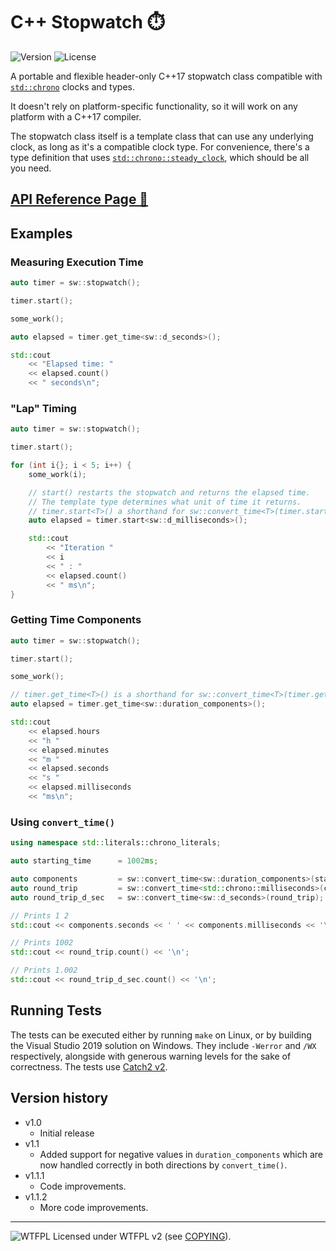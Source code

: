 # C++ Stopwatch ⏱️
![Version](https://img.shields.io/badge/Version-1.1.2-green.svg) ![License](https://img.shields.io/badge/License-WTFPL%20v2-blue.svg)

A portable and flexible header-only C++17 stopwatch class compatible with [`std::chrono`](https://en.cppreference.com/w/cpp/header/chrono) clocks and types.

It doesn't rely on platform-specific functionality, so it will work on any platform with a C++17 compiler.

The stopwatch class itself is a template class that can use any underlying clock, as long as it's a compatible clock type. For convenience, there's a type definition that uses [`std::chrono::steady_clock`](https://en.cppreference.com/w/cpp/chrono/steady_clock), which should be all you need.


## [API Reference Page 🔗](Reference.md)


## Examples


### Measuring Execution Time

```cpp
auto timer = sw::stopwatch();

timer.start();

some_work();

auto elapsed = timer.get_time<sw::d_seconds>();

std::cout
    << "Elapsed time: "
    << elapsed.count()
    << " seconds\n";
```

### "Lap" Timing

```cpp
auto timer = sw::stopwatch();

timer.start();

for (int i{}; i < 5; i++) {
    some_work(i);

    // start() restarts the stopwatch and returns the elapsed time.
    // The template type determines what unit of time it returns.
    // timer.start<T>() a shorthand for sw::convert_time<T>(timer.start())
    auto elapsed = timer.start<sw::d_milliseconds>();

    std::cout
        << "Iteration "
        << i
        << " : "
        << elapsed.count()
        << " ms\n";
}
```

### Getting Time Components

```cpp
auto timer = sw::stopwatch();

timer.start();

some_work();

// timer.get_time<T>() is a shorthand for sw::convert_time<T>(timer.get_time())
auto elapsed = timer.get_time<sw::duration_components>();

std::cout
    << elapsed.hours
    << "h "
    << elapsed.minutes
    << "m "
    << elapsed.seconds
    << "s "
    << elapsed.milliseconds
    << "ms\n";
```

### Using `convert_time()`

```cpp
using namespace std::literals::chrono_literals;

auto starting_time      = 1002ms;

auto components         = sw::convert_time<sw::duration_components>(starting_time);
auto round_trip         = sw::convert_time<std::chrono::milliseconds>(components);
auto round_trip_d_sec   = sw::convert_time<sw::d_seconds>(round_trip);

// Prints 1 2
std::cout << components.seconds << ' ' << components.milliseconds << '\n';

// Prints 1002
std::cout << round_trip.count() << '\n';

// Prints 1.002
std::cout << round_trip_d_sec.count() << '\n';
```


## Running Tests


The tests can be executed either by running `make` on Linux, or by building the Visual Studio 2019 solution on Windows. They include `-Werror` and `/WX` respectively, alongside with generous warning levels for the sake of correctness. The tests use [Catch2 v2](https://github.com/catchorg/Catch2/tree/v2.x).


## Version history


* v1.0
  * Initial release
* v1.1
  * Added support for negative values in `duration_components` which are now handled correctly in both directions by `convert_time()`.
* v1.1.1
  * Code improvements.
* v1.1.2
  * More code improvements.

_____________________
![WTFPL](http://www.wtfpl.net/wp-content/uploads/2012/12/wtfpl-badge-2.png) Licensed under WTFPL v2 (see [COPYING](COPYING)).